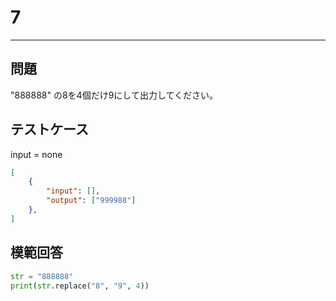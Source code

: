 # 7

---
## 問題

"888888" の8を4個だけ9にして出力してください。

## テストケース
input = none
```json
[
	{
		"input": [],
		"output": ["999988"]
  	},
]
```

## 模範回答
```python
str = "888888"
print(str.replace("8", "9", 4))
```